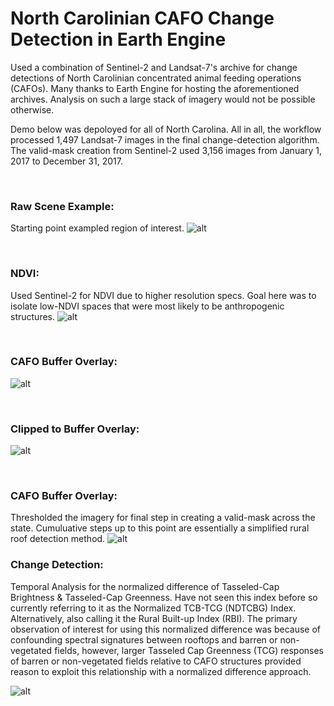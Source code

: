# North Carolinian CAFO Change Detection in Earth Engine
Used a combination of Sentinel-2 and Landsat-7's archive for change detections of North Carolinian concentrated animal feeding operations (CAFOs). Many thanks to Earth Engine for hosting the aforementioned archives. Analysis on such a large stack of imagery would not be possible otherwise.

Demo below was depoloyed for all of North Carolina. All in all, the workflow processed 1,497 Landsat-7 images in the final change-detection algorithm. The valid-mask creation from Sentinel-2 used 3,156 images from January 1, 2017 to December 31, 2017.

<br />

### Raw Scene Example:
Starting point exampled region of interest.
![alt](../master/images/nc_cafo_change_detection_demo_01.png?raw=true "Raw Scene")

<br />

### NDVI:
Used Sentinel-2 for NDVI due to higher resolution specs. Goal here was to isolate low-NDVI spaces that were most likely to be anthropogenic structures.
![alt](../master/images/nc_cafo_change_detection_demo_02.png?raw=true "Raw Scene")

<br />

### CAFO Buffer Overlay:
![alt](../master/images/nc_cafo_change_detection_demo_03.png?raw=true "Raw Scene")

<br />

### Clipped to Buffer Overlay:
![alt](../master/images/nc_cafo_change_detection_demo_04.png?raw=true "Raw Scene")

<br />

### CAFO Buffer Overlay:
Thresholded the imagery for final step in creating a valid-mask across the state. Cumuluative steps up to this point are essentially a simplified rural roof detection method.
![alt](../master/images/nc_cafo_change_detection_demo_05.png?raw=true "Raw Scene")


### Change Detection:
Temporal Analysis for the normalized difference of Tasseled-Cap Brightness & Tasseled-Cap Greenness. Have not seen this index before so currently referring to it as the Normalized TCB-TCG (NDTCBG) Index. Alternatively, also calling it the Rural Built-up Index (RBI). The primary observation of interest for using this normalized difference was because of confounding spectral signatures between rooftops and barren or non-vegetated fields, however, larger Tasseled Cap Greenness (TCG) responses of barren or non-vegetated fields relative to CAFO structures provided reason to exploit this relationship with a normalized difference approach.

![alt](../master/images/nc_cafo_change_detection_demo_06.png?raw=true "Raw Scene")
